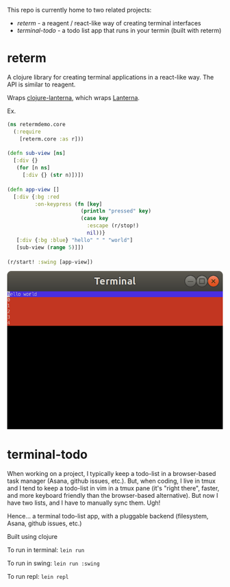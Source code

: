 This repo is currently home to two related projects:

 - *reterm* - a reagent / react-like way of creating terminal interfaces
 - *terminal-todo* - a todo list app that runs in your termin (built with reterm) 


# reterm

A clojure library for creating terminal applications in a react-like way. The API is similar to reagent.

Wraps [clojure-lanterna](https://github.com/multimud/clojure-lanterna/), which wraps [Lanterna](https://github.com/mabe02/lanterna).

Ex.

```clojure
(ns retermdemo.core
  (:require 
    [reterm.core :as r]))

(defn sub-view [ns]
  [:div {}
   (for [n ns]
     [:div {} (str n)])])

(defn app-view []
  [:div {:bg :red
         :on-keypress (fn [key]
                        (println "pressed" key)
                        (case key
                          :escape (r/stop!)
                          nil))}
   [:div {:bg :blue} "hello" " " "world"]
   [sub-view (range 5)]])

(r/start! :swing [app-view])
```

![screenshot](./example.png)

# terminal-todo

When working on a project, I typically keep a todo-list in a browser-based task manager (Asana, github issues, etc.).
But, when coding, I live in tmux and I tend to keep a todo-list in vim in a tmux pane (it's "right there", faster, and more keyboard friendly than the browser-based alternative).  But now I have two lists, and I have to manually sync them. Ugh!

Hence... a terminal todo-list app, with a pluggable backend (filesystem, Asana, github issues, etc.)

Built using clojure

To run in terminal:
`lein run`

To run in swing:
`lein run :swing`

To run repl:
`lein repl`


